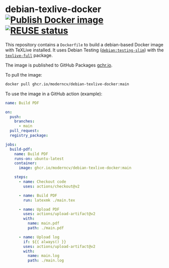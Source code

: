 <!--
SPDX-FileCopyrightText: 2021 moderncv maintainers <github.com/moderncv>

SPDX-License-Identifier: CC0-1.0
-->

# debian-texlive-docker [![Publish Docker image](https://github.com/moderncv/debian-texlive-docker/actions/workflows/publish-docker-image.yml/badge.svg)](https://github.com/moderncv/debian-texlive-docker/actions/workflows/publish-docker-image.yml) [![REUSE status](https://api.reuse.software/badge/github.com/moderncv/moderncv)](https://api.reuse.software/info/github.com/moderncv/moderncv)

This repository contains a `Dockerfile` to build a debian-based Docker image with TeXLive installed. It uses Debian Testing ([`debian:testing-slim`](https://hub.docker.com/_/debian)) with the [`texlive-full`](https://packages.debian.org/testing/texlive-full) package.

The image is published to GitHub Packages [gchr.io](https://docs.github.com/en/packages/working-with-a-github-packages-registry/working-with-the-container-registry).

To pull the image:

```sh
docker pull ghcr.io/moderncv/debian-texlive-docker:main
```

To use the image in a GitHub action (example):

```yml
name: Build PDF

on:
  push:
    branches:
      - main
  pull_request:
  registry_package:

jobs:
  build-pdf:
    name: Build PDF
    runs-on: ubuntu-latest
    container:
      image: ghcr.io/moderncv/debian-texlive-docker:main

    steps:
      - name: Checkout code
        uses: actions/checkout@v2

      - name: Build PDF
        run: latexmk ./main.tex

      - name: Upload PDF
        uses: actions/upload-artifact@v2
        with:
          name: main.pdf
          path: ./main.pdf

      - name: Upload log
        if: ${{ always() }}
        uses: actions/upload-artifact@v2
        with:
          name: main.log
          path: ./main.log
```
